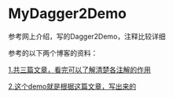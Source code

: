 # MyDagger2Demo
参考网上介绍，写的Dagger2Demo，注释比较详细

参考的以下两个博客的资料：

[1.共三篇文章，看完可以了解清楚各注解的作用](http://www.jianshu.com/p/cd2c1c9f68d4)

[2.这个demo就是根据这篇文章，写出来的](http://www.jianshu.com/p/1d84ba23f4d2)